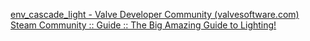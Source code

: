 [env_cascade_light - Valve Developer Community (valvesoftware.com)](https://developer.valvesoftware.com/wiki/Env_cascade_light)  
[Steam Community :: Guide :: The Big Amazing Guide to Lighting!](https://steamcommunity.com/sharedfiles/filedetails/?l=german&id=158909187)